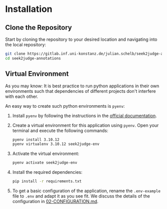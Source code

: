 # Installation

## Clone the Repository
Start by cloning the repository to your desired location and navigating into the local repository:
```bash
git clone https://gitlab.inf.uni-konstanz.de/julian.schelb/seek2judge-annotations.git
cd seek2judge-annotations
```

## Virtual Environment
As you may know: It is best practice to run python applications in their own environments such that dependencies of different projects don't interfere with each other.

An easy way to create such python environments is `pyenv`:

1. Install `pyenv` by following the instructions in the [official documentation](https://github.com/pyenv/pyenv#installation).

2. Create a virtual environment for this application using `pyenv`. Open your terminal and execute the following commands:

   ```bash
   pyenv install 3.10.12
   pyenv virtualenv 3.10.12 seek2judge-env
   ```

3. Activate the virtual environment:

   ```bash
   pyenv activate seek2judge-env
   ```

3. Install the required dependencies:

   ```bash
   pip install -r requirements.txt
   ```

4. To get a basic configuration of the application, rename the `.env-example` file to `.env` and adapt it as you see fit. We discuss the details of the configuration in [02-CONFIGURATION.md](doc/02-CONFIGURATION.md).
